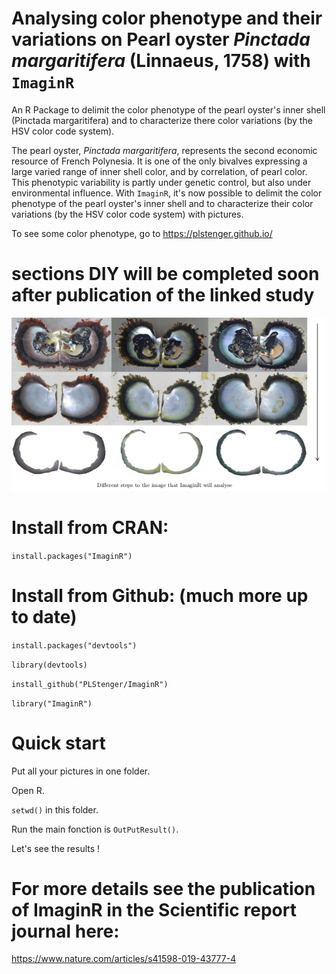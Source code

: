 # Analysing color phenotype and their variations on Pearl oyster *Pinctada margaritifera* (Linnaeus, 1758) with `ImaginR`
An R Package to delimit the color phenotype of the pearl oyster's inner shell (Pinctada margaritifera) and to characterize there color variations (by the HSV color code system).

The pearl oyster, *Pinctada margaritifera*, represents the second economic resource of French Polynesia.
It is one of the only bivalves expressing a large varied range of inner shell color, and by correlation, of pearl color.
This phenotypic variability is partly under genetic control, but also under environmental influence.
With `ImaginR`, it's now possible to delimit the color phenotype of the pearl oyster's inner shell and to characterize their color variations (by the HSV color code system) with pictures.

To see some color phenotype, go to https://plstenger.github.io/

# sections DIY will be completed soon after publication of the linked study

![alt tag](https://github.com/PLStenger/ImaginR/blob/master/pmarg.png)

# Install from CRAN:
`install.packages("ImaginR")`

# Install from Github: (much more up to date)
`install.packages("devtools") `

`library(devtools)` 

`install_github("PLStenger/ImaginR") `

`library("ImaginR")`


# Quick start
Put all your pictures in one folder. 

Open R. 

`setwd()` in this folder.

Run the main fonction is `OutPutResult()`. 

Let's see the results !

# For more details see the publication of ImaginR in the Scientific report journal here:
https://www.nature.com/articles/s41598-019-43777-4
